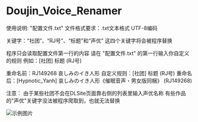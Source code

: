 # Doujin_Voice_Renamer

 使用说明:
 "配置文件.txt" 文件格式要求：.txt文本格式 UTF-8编码
 
 关键字：“社团”、“RJ号”、“标题”和“声优”
 这四个关键字将会被程序替换
 
 程序只会读取配置文件第一行的内容
 请在 "配置文件.txt" 的第一行输入你自定义的规则
 例如：[社团] 标题 (RJ号)
 
 重命名前：RJ149268 哀しみのイき人形
 自定义规则：[社团] 标题 (RJ号)
 重命名后：[Hypnotic_Yanh] 哀しみのイき人形《催眠音声・男女版同梱》 (RJ149268)
 
 注意：
 由于某些社团不会在DLSite页面靠右侧的列表里输入声优名称
 有些作品的"声优"关键字没法被程序爬取到，也就无法替换
 
 ![示例图片](https://i.loli.net/2019/08/29/KJxOBVktrlfZ6sa.png)
